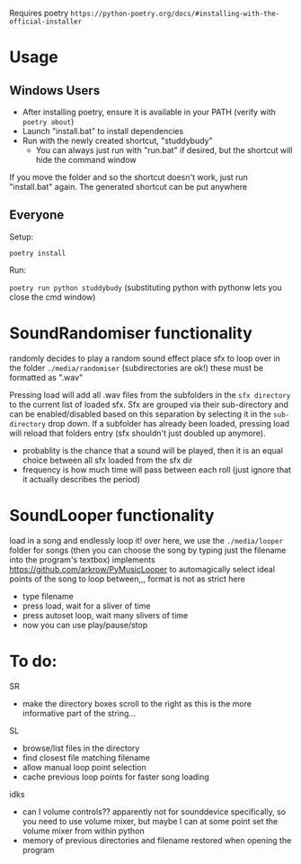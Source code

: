 Requires poetry `https://python-poetry.org/docs/#installing-with-the-official-installer`

# Usage

## Windows Users

* After installing poetry, ensure it is available in your PATH (verify with `poetry about`)
* Launch "install.bat" to install dependencies
* Run with the newly created shortcut, "studdybudy" 
  * You can always just run with "run.bat" if desired, but the shortcut will hide the command window

If you move the folder and so the shortcut doesn't work, just run "install.bat" again.
The generated shortcut can be put anywhere

## Everyone

Setup:

`poetry install`

Run:

`poetry run python studdybudy` (substituting python with pythonw lets you close the cmd window)

# SoundRandomiser functionality
randomly decides to play a random sound effect
place sfx to loop over in the folder `./media/randomiser` (subdirectories are ok!)
these must be formatted as ".wav"

Pressing load will add all .wav files from the subfolders in the `sfx directory` to the current list of loaded sfx. Sfx are grouped via their sub-directory and can be enabled/disabled based on this separation by selecting it in the `sub-directory` drop down. If a subfolder has already been loaded, pressing load will reload that folders entry (sfx shouldn't just doubled up anymore).

* probablity is the chance that a sound will be played, then it is an equal choice between all sfx loaded from the sfx dir
* frequency is how much time will pass between each roll (just ignore that it actually describes the period)

# SoundLooper functionality
load in a song and endlessly loop it!
over here, we use the `./media/looper` folder for songs (then you can choose the song by typing just the filename into the program's textbox)
implements https://github.com/arkrow/PyMusicLooper to automagically select ideal points of the song to loop between,,,
format is not as strict here

* type filename
* press load, wait for a sliver of time
* press autoset loop, wait many slivers of time
* now you can use play/pause/stop

# To do:
SR
* make the directory boxes scroll to the right as this is the more informative part of the string...

SL
* browse/list files in the directory
* find closest file matching filename
* allow manual loop point selection
* cache previous loop points for faster song loading

idks
* can I volume controls?? apparently not for sounddevice specifically, so you need to use volume mixer, but maybe I can at some point set the volume mixer from within python
* memory of previous directories and filename restored when opening the program
